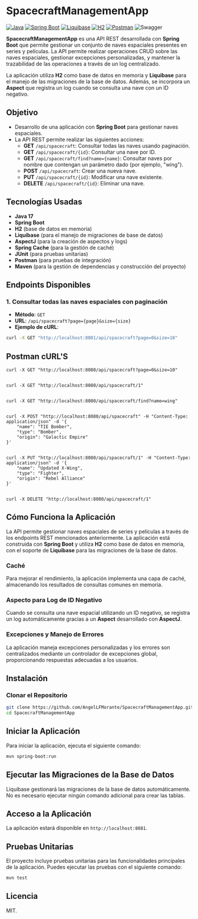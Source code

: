 # SpacecraftManagementApp
[![Java](https://img.shields.io/badge/Java-17-007396?style=flat&logo=java&logoColor=white)](https://www.java.com/)
[![Spring Boot](https://img.shields.io/badge/Spring_Boot-3-6DB33F?style=flat&logo=spring-boot&logoColor=white)](https://spring.io/projects/spring-boot)
[![Liquibase](https://img.shields.io/badge/Liquibase-007D35?style=flat&logo=liquibase&logoColor=white)](https://www.liquibase.org/)
[![H2](https://img.shields.io/badge/H2-6DB33F?style=flat&logo=h2&logoColor=white)](https://www.h2database.com/)
[![Postman](https://img.shields.io/badge/Postman-FF6C37?style=flat&logo=postman&logoColor=white)](https://www.postman.com/)
![Swagger](https://img.shields.io/badge/Swagger-3-85EA2D?style=flat&logo=swagger)

**SpacecraftManagementApp** es una API REST desarrollada con **Spring Boot** que permite gestionar un conjunto de naves espaciales presentes en series y películas. La API permite realizar operaciones CRUD sobre las naves espaciales, gestionar excepciones personalizadas, y mantener la trazabilidad de las operaciones a través de un log centralizado.

La aplicación utiliza **H2** como base de datos en memoria y **Liquibase** para el manejo de las migraciones de la base de datos. Además, se incorpora un **Aspect** que registra un log cuando se consulta una nave con un ID negativo.

## Objetivo

- Desarrollo de una aplicación con **Spring Boot** para gestionar naves espaciales.
- La API REST permite realizar las siguientes acciones:
    - **GET** `/api/spacecraft`: Consultar todas las naves usando paginación.
    - **GET** `/api/spacecraft/{id}`: Consultar una nave por ID.
    - **GET** `/api/spacecraft/find?name={name}`: Consultar naves por nombre que contengan un parámetro dado (por ejemplo, "wing").
    - **POST** `/api/spacecraft`: Crear una nueva nave.
    - **PUT** `/api/spacecraft/{id}`: Modificar una nave existente.
    - **DELETE** `/api/spacecraft/{id}`: Eliminar una nave.

## Tecnologías Usadas

- **Java 17**
- **Spring Boot**
- **H2** (base de datos en memoria)
- **Liquibase** (para el manejo de migraciones de base de datos)
- **AspectJ** (para la creación de aspectos y logs)
- **Spring Cache** (para la gestión de caché)
- **JUnit** (para pruebas unitarias)
- **Postman** (para pruebas de integración)
- **Maven** (para la gestión de dependencias y construcción del proyecto)

## Endpoints Disponibles

### 1. Consultar todas las naves espaciales con paginación

- **Método**: `GET`
- **URL**: `/api/spacecraft?page={page}&size={size}`
- **Ejemplo de cURL**:

```bash
curl -X GET "http://localhost:8081/api/spacecraft?page=0&size=10"
```
## Postman cURL'S

```
curl -X GET "http://localhost:8080/api/spacecraft?page=0&size=10"


curl -X GET "http://localhost:8080/api/spacecraft/1"


curl -X GET "http://localhost:8080/api/spacecraft/find?name=wing"


curl -X POST "http://localhost:8080/api/spacecraft" -H "Content-Type: application/json" -d '{
    "name": "TIE Bomber",
    "type": "Bomber",
    "origin": "Galactic Empire"
}'


curl -X PUT "http://localhost:8080/api/spacecraft/1" -H "Content-Type: application/json" -d '{
    "name": "Updated X-Wing",
    "type": "Fighter",
    "origin": "Rebel Alliance"
}'


curl -X DELETE "http://localhost:8080/api/spacecraft/1"
```
## Cómo Funciona la Aplicación

La API permite gestionar naves espaciales de series y películas a través de los endpoints REST mencionados anteriormente. La aplicación está construida con **Spring Boot** y utiliza **H2** como base de datos en memoria, con el soporte de **Liquibase** para las migraciones de la base de datos.

### Caché

Para mejorar el rendimiento, la aplicación implementa una capa de caché, almacenando los resultados de consultas comunes en memoria.

### Aspecto para Log de ID Negativo

Cuando se consulta una nave espacial utilizando un ID negativo, se registra un log automáticamente gracias a un **Aspect** desarrollado con **AspectJ**.

### Excepciones y Manejo de Errores

La aplicación maneja excepciones personalizadas y los errores son centralizados mediante un controlador de excepciones global, proporcionando respuestas adecuadas a los usuarios.

## Instalación

### Clonar el Repositorio

```bash
git clone https://github.com/AngelLFMorante/SpacecraftManagementApp.git
cd SpacecraftManagementApp
```


## Iniciar la Aplicación

Para iniciar la aplicación, ejecuta el siguiente comando:
```bash
mvn spring-boot:run
```

## Ejecutar las Migraciones de la Base de Datos

Liquibase gestionará las migraciones de la base de datos automáticamente. No es necesario ejecutar ningún comando adicional para crear las tablas.

## Acceso a la Aplicación

La aplicación estará disponible en ```http://localhost:8081```.

## Pruebas Unitarias

El proyecto incluye pruebas unitarias para las funcionalidades principales de la aplicación. Puedes ejecutar las pruebas con el siguiente comando:
```bash
mvn test
```
## Licencia

MIT.
